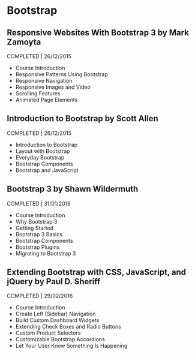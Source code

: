 # Bootstrap

## Responsive Websites With Bootstrap 3 by Mark Zamoyta
COMPLETED | 26/12/2015

- Course Introduction
- Responsive Patterns Using Bootstrap
- Responsive Navigation
- Responsive Images and Video
- Scrolling Features
- Animated Page Elements

## Introduction to Bootstrap by Scott Allen
COMPLETED | 26/12/2015

- Introduction to Bootstrap
- Layout with Bootstrap
- Everyday Bootstrap
- Bootstrap Components
- Bootstrap and JavaScript

## Bootstrap 3 by Shawn Wildermuth
COMPLETED | 31/01/2016

- Course Introduction
- Why Bootstrap 3
- Getting Started
- Bootstrap 3 Basics
- Bootstrap Components
- Bootstrap Plugins
- Migrating to Bootstrap 3

## Extending Bootstrap with CSS, JavaScript, and jQuery by Paul D. Sheriff
COMPLETED | 29/02/2016

- Course Introduction
- Create Left (Sidebar) Navigation
- Build Custom Dashboard Widgets
- Extending Check Boxes and Radio Buttons
- Custom Product Selectors
- Customizable Bootstrap Accordions
- Let Your User Know Something Is Happening
